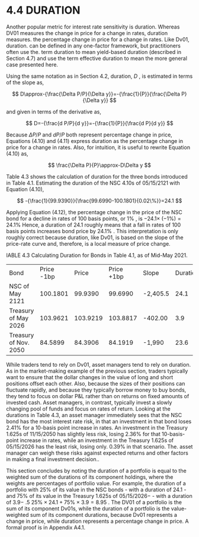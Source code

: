 # 4.4 DURATION  

Another popular metric for interest rate sensitivity is duration. Whereas DV01 measures the change in price for a change in rates, duration measures. the percentage change in price for a change in rates. Like Dv01, duration. can be defined in any one-factor framework, but practitioners often use the. term duration to mean yield-based duration (described in Section 4.7) and use the term effective duration to mean the more general case presented here.  

Using the same notation as in Section 4.2, duration, $D$ , is estimated in terms of the slope as,  

$$
D\approx-{\frac{\Delta P/P}{\Delta y}}=-{\frac{1}{P}}{\frac{\Delta P}{\Delta y}}
$$  

and given in terms of the derivative as,  

$$
D=-{\frac{d P/P}{d y}}=-{\frac{1}{P}}{\frac{d P}{d y}}
$$  

Because $\Delta P/P$ and $d P/P$ both represent percentage change in price, Equations (4.10) and (4.11) express duration as the percentage change in price for a change in rates. Also, for intuition, it is useful to rewrite Equation (4.10) as,  

$$
\frac{\Delta P}{P}\approx-D\Delta y
$$  

Table 4.3 shows the calculation of duration for the three bonds introduced in Table 4.1. Estimating the duration of the NSC 4.10s of 05/15/2121 with Equation (4.10),  

$$
-{\frac{1}{99.9390}}{\frac{99.6990-100.1801}{0.02\%}}=24.1
$$  

Applying Equation (4.12), the percentage change in the price of the NSC bond for a decline in rates of 100 basis points, or $1\%$ , is $-24.1\times$ $(-1\%)=24.1\%$ Hence, a duration of 24.1 roughly means that a fall in rates of 100 basis points increases bond price by $24.1\%$ . This interpretation is only roughly correct because duration, like Dv01, is based on the slope of the price-rate curve and, therefore, is a local measure of price change.  

IABLE 4.3 Calculating Duration for Bonds in Table 4.1, as of Mid-May 2021.   


<html><body><table><tr><td>Bond</td><td>Price -1bp</td><td>Price</td><td>Price +1bp</td><td>Slope</td><td>Duration</td></tr><tr><td>NSC of May 2121</td><td>100.1801</td><td>99.9390</td><td>99.6990</td><td>-2,405.5</td><td>24.1</td></tr><tr><td>Treasury of May 2026</td><td>103.9621</td><td>103.9219</td><td>103.8817</td><td>-402.00</td><td>3.9</td></tr><tr><td>Treasury of Nov. 2050</td><td>84.5899</td><td>84.3906</td><td>84.1919</td><td>-1,990</td><td>23.6</td></tr></table></body></html>  

While traders tend to rely on Dv01, asset managers tend to rely on duration. As in the market-making example of the previous section, traders typically want to ensure that the dollar changes in the value of long and short positions offset each other. Also, because the sizes of their positions can fluctuate rapidly, and because they typically borrow money to buy bonds, they tend to focus on dollar P&L rather than on returns on fixed amounts of invested cash. Asset managers, in contrast, typically invest a slowly changing pool of funds and focus on rates of return. Looking at the durations in Table 4.3, an asset manager immediately sees that the NSC bond has the most interest rate risk, in that an investment in that bond loses $2.41\%$ for a 10-basis point increase in rates. An investment in the Treasury 1.625s of 11/15/2050 has slightly less risk, losing $2.36\%$ for that 10-basis-point increase in rates, while an investment in the Treasury 1.625s of 05/15/2026 has the least risk, losing only. $0.39\%$ in that scenario. The. asset manager can weigh these risks against expected returns and other factors in making a final investment decision..  

This section concludes by noting the duration of a portfolio is equal to the weighted sum of the durations of its component holdings, where the weights are percentages of portfolio value. For example, the duration of a portfolio with $25\%$ of its value in the NSC bonds - with a duration of 24.1 - and $75\%$ of its value in the Treasury 1.625s of $05/15/2026-$ - with a duration of $3.9-$ .5 $25\%\times24.1+75\%\times3.9=8.95$ . The DV01 of a portfolio is the sum of its component Dv01s, while the duration of a portfolio is the value-weighted sum of its component durations, because Dv01 represents a change in price, while duration represents a percentage change in price. A formal proof is in Appendix A4.1.  
